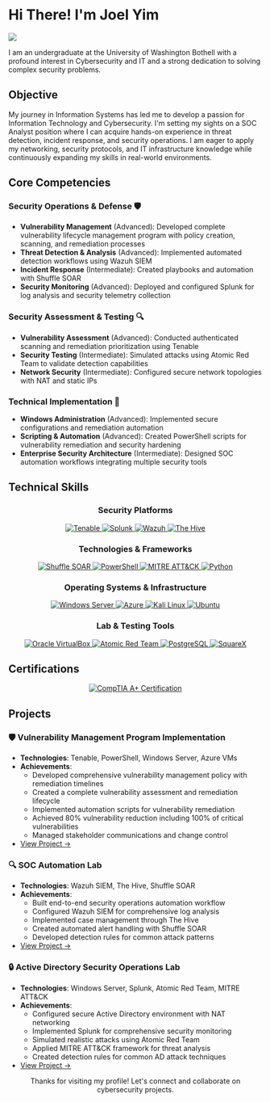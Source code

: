 # Hi There! I'm Joel Yim
<a href="https://www.linkedin.com/in/joelyim1/"><img src="https://img.shields.io/badge/-LinkedIn-0072b1?&style=for-the-badge&logo=linkedin&logoColor=white" /></a>

I am an undergraduate at the University of Washington Bothell with a profound interest in Cybersecurity and IT and a strong dedication to solving complex security problems.

## Objective

My journey in Information Systems has led me to develop a passion for Information Technology and Cybersecurity. I'm setting my sights on a SOC Analyst position where I can acquire hands-on experience in threat detection, incident response, and security operations. I am eager to apply my networking, security protocols, and IT infrastructure knowledge while continuously expanding my skills in real-world environments.

## Core Competencies

### Security Operations & Defense 🛡️
- **Vulnerability Management** (Advanced): Developed complete vulnerability lifecycle management program with policy creation, scanning, and remediation processes
- **Threat Detection & Analysis** (Advanced): Implemented automated detection workflows using Wazuh SIEM
- **Incident Response** (Intermediate): Created playbooks and automation with Shuffle SOAR
- **Security Monitoring** (Advanced): Deployed and configured Splunk for log analysis and security telemetry collection

### Security Assessment & Testing 🔍
- **Vulnerability Assessment** (Advanced): Conducted authenticated scanning and remediation prioritization using Tenable
- **Security Testing** (Intermediate): Simulated attacks using Atomic Red Team to validate detection capabilities
- **Network Security** (Intermediate): Configured secure network topologies with NAT and static IPs

### Technical Implementation 🔧
- **Windows Administration** (Advanced): Implemented secure configurations and remediation automation
- **Scripting & Automation** (Advanced): Created PowerShell scripts for vulnerability remediation and security hardening
- **Enterprise Security Architecture** (Intermediate): Designed SOC automation workflows integrating multiple security tools

## Technical Skills

<div align="center">

### Security Platforms
<a href="https://www.tenable.com/" target="_blank">
  <img src="https://img.shields.io/badge/Tenable-00B4E6?style=for-the-badge&logo=tenable&logoColor=white" alt="Tenable"/>
</a>
<a href="https://www.splunk.com/" target="_blank"> 
  <img src="https://img.shields.io/badge/-Splunk-black?style=for-the-badge&logo=Splunk&logoColor=white&labelColor=f9481e" alt="Splunk"/> 
</a> 
<a href="https://wazuh.com/" target="_blank">
  <img src="https://img.shields.io/badge/Wazuh-5A2D82?style=for-the-badge&logo=wazuh&logoColor=white" alt="Wazuh"/>
</a>
<a href="https://strangebee.com/thehive/" target="_blank">
  <img src="https://img.shields.io/badge/The%20Hive-191919?style=for-the-badge&logo=github&logoColor=white" alt="The Hive"/>
</a>

### Technologies & Frameworks
<a href="https://shuffler.io/" target="_blank">
  <img src="https://img.shields.io/badge/Shuffle-0D47A1?style=for-the-badge&logo=github&logoColor=white" alt="Shuffle SOAR"/>
</a>
<a href="https://docs.microsoft.com/en-us/powershell/" target="_blank">
  <img src="https://img.shields.io/badge/PowerShell-5391FE?style=for-the-badge&logo=powershell&logoColor=white" alt="PowerShell"/>
</a>
<a href="https://attack.mitre.org/" target="_blank">
  <img src="https://img.shields.io/badge/MITRE%20ATT%26CK-FF5500?style=for-the-badge&logo=github&logoColor=white" alt="MITRE ATT&CK"/>
</a>
<a href="https://www.python.org/" target="_blank"> 
  <img src="https://img.shields.io/badge/Python-3776AB?style=for-the-badge&logo=python&logoColor=white" alt="Python"/> 
</a>

### Operating Systems & Infrastructure
<a href="https://www.microsoft.com/en-us/windows-server" target="_blank">
  <img src="https://img.shields.io/badge/Windows%20Server-0078D6?style=for-the-badge&logo=windows&logoColor=white" alt="Windows Server"/>
</a>
<a href="https://azure.microsoft.com/" target="_blank">
  <img src="https://img.shields.io/badge/Azure-0089D6?style=for-the-badge&logo=microsoft-azure&logoColor=white" alt="Azure"/>
</a>
<a href="https://www.kali.org" target="_blank"> 
  <img src="https://img.shields.io/badge/-Kali%20Linux-557C94?&style=for-the-badge&logo=kalilinux&logoColor=white" alt="Kali Linux"/> 
</a> 
<a href="https://ubuntu.com" target="_blank"> 
  <img src="https://img.shields.io/badge/Ubuntu-E95420?style=for-the-badge&logo=ubuntu&logoColor=white" alt="Ubuntu"/> 
</a> 

### Lab & Testing Tools
<a href="https://www.virtualbox.org/" target="_blank"> 
  <img src="https://img.shields.io/badge/VirtualBox-183A61?style=for-the-badge&logo=VirtualBox&logoColor=white" alt="Oracle VirtualBox"/> 
</a>
<a href="https://github.com/redcanaryco/atomic-red-team" target="_blank"> 
  <img src="https://img.shields.io/badge/Atomic%20Red%20Team-red?style=for-the-badge&logo=github&logoColor=white" alt="Atomic Red Team"/> 
</a> 
<a href="https://www.postgresql.org/" target="_blank"> 
  <img src="https://img.shields.io/badge/PostgreSQL-316192?style=for-the-badge&logo=postgresql&logoColor=white" alt="PostgreSQL"/> 
</a>
<a href="https://sqrx.com/" target="_blank">
  <img src="https://img.shields.io/badge/SquareX-00BFFF?style=for-the-badge&logo=github&logoColor=white" alt="SquareX"/>
</a>

</div>

## Certifications

<div align="center">
<a href="https://www.comptia.org/" target="_blank">
  <img src="https://img.shields.io/badge/CompTIA%20A%2B-cf1b1b?style=for-the-badge&logo=CompTIA&logoColor=white" alt="CompTIA A+ Certification"/>
</a>
</div>

## Projects

### 🛡️ Vulnerability Management Program Implementation
- **Technologies**: Tenable, PowerShell, Windows Server, Azure VMs
- **Achievements**:
  - Developed comprehensive vulnerability management policy with remediation timelines
  - Created a complete vulnerability assessment and remediation lifecycle
  - Implemented automation scripts for vulnerability remediation
  - Achieved 80% vulnerability reduction including 100% of critical vulnerabilities
  - Managed stakeholder communications and change control
- [View Project →](https://github.com/joelyim/Vulnerability-Management-Project)

### 🔍 SOC Automation Lab
- **Technologies**: Wazuh SIEM, The Hive, Shuffle SOAR
- **Achievements**:
  - Built end-to-end security operations automation workflow
  - Configured Wazuh SIEM for comprehensive log analysis
  - Implemented case management through The Hive
  - Created automated alert handling with Shuffle SOAR
  - Developed detection rules for common attack patterns
- [View Project →](https://github.com/joelyim/SOC-Automation-Project)

### 🔒 Active Directory Security Operations Lab
- **Technologies**: Windows Server, Splunk, Atomic Red Team, MITRE ATT&CK
- **Achievements**:
  - Configured secure Active Directory environment with NAT networking
  - Implemented Splunk for comprehensive security monitoring
  - Simulated realistic attacks using Atomic Red Team
  - Applied MITRE ATT&CK framework for threat analysis
  - Created detection rules for common AD attack techniques
- [View Project →](https://github.com/joelyim/Active-Directory/tree/main)

<!-- Footer -->
<div align="center">
<p>Thanks for visiting my profile! Let's connect and collaborate on cybersecurity projects.</p>
</div>
